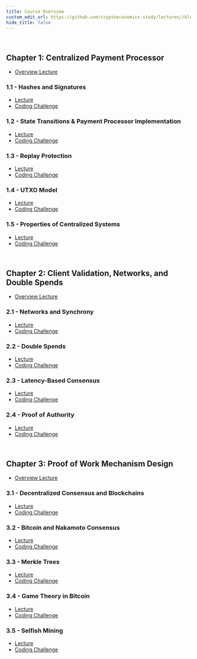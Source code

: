 ```yaml
---
title: Course Overview
custom_edit_url: https://github.com/cryptoeconomics-study/lectures//blob/master/getting-started/course-overview.md
hide_title: false
---
```

<!-- This file is generated by /website/scripts/sync-util.js - changes will be overwritten! -->

<br />

## Chapter 1: Centralized Payment Processor
* [Overview Lecture](https://www.burrrata.ch/ces-website/docs/en/ch1/)

### 1.1 - Hashes and Signatures
* [Lecture](https://www.burrrata.ch/ces-website/docs/en/ch1/1.1/lecture)
* [Coding Challenge](https://www.burrrata.ch/ces-website/docs/en/sync/1.1-code-challenge)

### 1.2 - State Transitions & Payment Processor Implementation
* [Lecture](https://www.burrrata.ch/ces-website/docs/en/ch1/ch1.2/lecture)
* [Coding Challenge](https://www.burrrata.ch/ces-website/docs/en/sync/1.2-code-challenge)

### 1.3 - Replay Protection
* [Lecture](https://www.burrrata.ch/ces-website/docs/en/ch1/ch1.3/lecture)
* [Coding Challenge](https://www.burrrata.ch/ces-website/docs/en/sync/1.3-code-challenge)

### 1.4 - UTXO Model
* [Lecture](https://www.burrrata.ch/ces-website/docs/en/ch1/ch1.4/lecture)
* [Coding Challenge](https://www.burrrata.ch/ces-website/docs/en/sync/1.4-code-challenge)

### 1.5 - Properties of Centralized Systems
* [Lecture](https://www.burrrata.ch/ces-website/docs/en/ch1/ch1.5/lecture)
* [Coding Challenge](https://www.burrrata.ch/ces-website/docs/en/sync/1.5-code-challenge)

<br />

## Chapter 2: Client Validation, Networks, and Double Spends
* [Overview Lecture](https://www.burrrata.ch/ces-website/docs/en/ch2/)

### 2.1 - Networks and Synchrony
* [Lecture](https://www.burrrata.ch/ces-website/docs/en/ch2/2.1/lecture)
* [Coding Challenge](https://www.burrrata.ch/ces-website/docs/en/sync/2.1-code-challenge)

### 2.2 - Double Spends
* [Lecture](https://www.burrrata.ch/ces-website/docs/en/ch2/2.2/lecture)
* [Coding Challenge](https://www.burrrata.ch/ces-website/docs/en/sync/2.2-code-challenge)

### 2.3 - Latency-Based Consensus
* [Lecture](https://www.burrrata.ch/ces-website/docs/en/ch2/2.3/lecture)
* [Coding Challenge](https://www.burrrata.ch/ces-website/docs/en/sync/2.3-code-challenge)

### 2.4 - Proof of Authority
* [Lecture](https://www.burrrata.ch/ces-website/docs/en/ch2/2.4/lecture)
* [Coding Challenge](https://www.burrrata.ch/ces-website/docs/en/sync/2.4-code-challenge)

<br />

## Chapter 3: Proof of Work Mechanism Design
* [Overview Lecture](https://www.burrrata.ch/ces-website/docs/en/ch3/)

### 3.1 - Decentralized Consensus and Blockchains
* [Lecture](https://www.burrrata.ch/ces-website/docs/en/ch3/3.1/lecture)
* [Coding Challenge](https://www.burrrata.ch/ces-website/docs/en/sync/3.1-code-challenge)

### 3.2 - Bitcoin and Nakamoto Consensus
* [Lecture](https://www.burrrata.ch/ces-website/docs/en/ch3/3.2/lecture)
* [Coding Challenge](https://www.burrrata.ch/ces-website/docs/en/sync/3.2-code-challenge)

### 3.3 - Merkle Trees
* [Lecture](https://www.burrrata.ch/ces-website/docs/en/ch3/3.3/lecture)
* [Coding Challenge](https://www.burrrata.ch/ces-website/docs/en/sync/3.3-code-challenge)

### 3.4 - Game Theory in Bitcoin
* [Lecture](https://www.burrrata.ch/ces-website/docs/en/ch3/3.4/lecture)
* [Coding Challenge](https://www.burrrata.ch/ces-website/docs/en/sync/3.4-code-challenge)

### 3.5 - Selfish Mining
* [Lecture](https://www.burrrata.ch/ces-website/docs/en/ch3/3.5/lecture)
* [Coding Challenge](https://www.burrrata.ch/ces-website/docs/en/sync/3.5-code-challenge)

<br />
